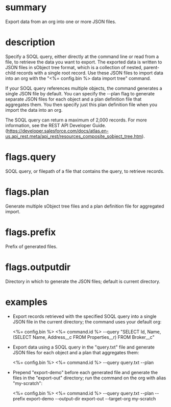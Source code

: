 # summary

Export data from an org into one or more JSON files.

# description

Specify a SOQL query, either directly at the command line or read from a file, to retrieve the data you want to export. The exported data is written to JSON files in sObject tree format, which is a collection of nested, parent-child records with a single root record. Use these JSON files to import data into an org with the "<%= config.bin %> data import tree" command.

If your SOQL query references multiple objects, the command generates a single JSON file by default. You can specify the --plan flag to generate separate JSON files for each object and a plan definition file that aggregates them. You then specify just this plan definition file when you import the data into an org.

The SOQL query can return a maximum of 2,000 records. For more information, see the REST API Developer Guide. (https://developer.salesforce.com/docs/atlas.en-us.api_rest.meta/api_rest/resources_composite_sobject_tree.htm).

# flags.query

SOQL query, or filepath of a file that contains the query, to retrieve records.

# flags.plan

Generate multiple sObject tree files and a plan definition file for aggregated import.

# flags.prefix

Prefix of generated files.

# flags.outputdir

Directory in which to generate the JSON files; default is current directory.

# examples

- Export records retrieved with the specified SOQL query into a single JSON file in the current directory; the command uses your default org:

  <%= config.bin %> <%= command.id %> --query "SELECT Id, Name, (SELECT Name, Address__c FROM Properties__r) FROM Broker__c"

- Export data using a SOQL query in the "query.txt" file and generate JSON files for each object and a plan that aggregates them:

  <%= config.bin %> <%= command.id %> --query query.txt --plan

- Prepend "export-demo" before each generated file and generate the files in the "export-out" directory; run the command on the org with alias "my-scratch":

  <%= config.bin %> <%= command.id %> --query query.txt --plan --prefix export-demo --output-dir export-out --target-org my-scratch

